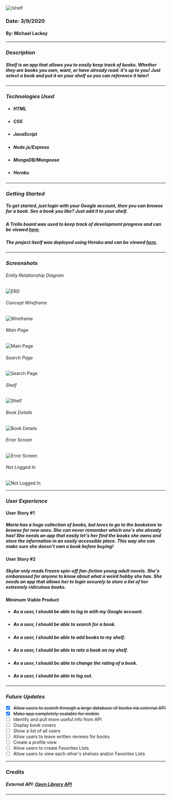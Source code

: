 ![/shelf](public/images/logo.png)

### Date: 3/9/2020

#### By: Michael Lackey
***

### ***Description***

##### Shelf is an app that allows you to easily keep track of books.  Whether they are books you own, want, or have already read: it's up to you! Just select a book and put it on your shelf so you can reference it later! 
***

### ***Technologies Used***

* ##### HTML
* ##### CSS
* ##### JavaScript
* ##### Node.js/Express
* ##### MongoDB/Mongoose
* ##### Heroku
***

### ***Getting Started***

##### To get started, just login with your Google account, then you can browse for a book.  See a book you like? Just add it to your shelf.
##### A Trello board was used to keep track of development progress and can be viewed [here](https://trello.com/b/pp3ws0GX/shelf).
##### The project itself was deployed using Heroku and can be viewed [here](https://shelftastic.herokuapp.com/).
***

### ***Screenshots***

###### Entity Relationship Diagram
![ERD](public/images/concept/ERD.png)

###### Concept Wireframe
![Wireframe](public/images/concept/wireframe.png)

###### Main Page
![Main Page](public/images/screenshots/main-page.png)

###### Search Page
![Search Page](public/images/screenshots/search-page.png)

###### Shelf
![Shelf](public/images/screenshots/shelf-page.png)

###### Book Details
![Book Details](public/images/screenshots/book-page.png)

###### Error Screen
![Error Screen](public/images/screenshots/error-page.png)

###### Not Logged In
![Not Logged In](public/images/screenshots/login-page.png)
***

### ***User Experience***

#### User Story #1
##### Maria has a huge collection of books, but loves to go to the bookstore to browse for new ones.  She can never remember which one's she already has! She needs an app that easily let's her find the books she owns and store the information in an easily accessible place.  This way she can make sure she doesn't own a book before buying!
#### User Story #2
##### Skylar only reads Frozen spin-off fan-fiction young adult novels.  She's embarassed for anyone to know about what a weird hobby she has.  She needs an app that allows her to login securely to store a list of her extremely ridiculous books.
#### Minimum Viable Product
* ##### As a user, I should be able to log in with my Google account.
* ##### As a user, I should be able to search for a book.
* ##### As a user, I should be able to add books to my shelf.
* ##### As a user, I should be able to rate a book on my shelf.
* ##### As a user, I should be able to change the rating of a book.
* ##### As a user, I should be able to log out.
***

### ***Future Updates***

- [x] ~~Allow users to search through a large database of books via external API~~
- [x] ~~Make app completely scalable for mobile~~
- [ ] Identify and pull more useful info from API
- [ ] Display book covers
- [ ] Show a list of all users
- [ ] Allow users to leave written reviews for books
- [ ] Create a profile view
- [ ] Allow users to create Favorites Lists
- [ ] Allow users to view each other's shelves and/or Favorites Lists
***

### ***Credits***

##### External API: [Open Library API](https://openlibrary.org/dev/docs/api/books)
***